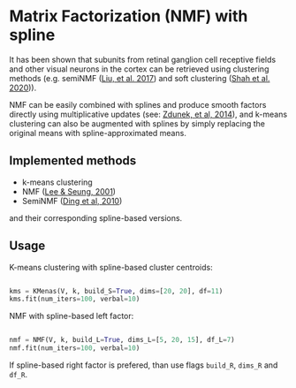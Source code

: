 # Matrix Factorization (NMF) with spline

It has been shown that subunits from retinal ganglion cell receptive fields and other visual neurons in the cortex can be retrieved using clustering methods (e.g. semiNMF ([Liu, et al. 2017](https://www.nature.com/articles/s41467-017-00156-9)) and soft clustering ([Shah et al. 2020](https://elifesciences.org/articles/45743))). 

NMF can be easily combined with splines and produce smooth factors directly using multiplicative updates (see: [Zdunek, et al, 2014](https://www.researchgate.net/profile/Rafal_Zdunek2/publication/274899525_B-Spline_Smoothing_of_Feature_Vectors_in_Nonnegative_Matrix_Factorization/links/553156010cf2f2a588ad4947/B-Spline-Smoothing-of-Feature-Vectors-in-Nonnegative-Matrix-Factorization.pdf)), and k-means clustering can also be augmented with splines by simply replacing the original means with spline-approximated means. 

## Implemented methods

* k-means clustering
* NMF ([Lee & Seung, 2001](https://papers.nips.cc/paper/1861-algorithms-for-non-negative-matrix-factorization.pdf))
* SemiNMF ([Ding et al, 2010](https://people.eecs.berkeley.edu/~jordan/papers/ding-li-jordan-pami.pdf))

and their corresponding spline-based versions.

## Usage

K-means clustering with spline-based cluster centroids:

```python

kms = KMenas(V, k, build_S=True, dims=[20, 20], df=11)
kms.fit(num_iters=100, verbal=10)

```

NMF with spline-based left factor:

```python

nmf = NMF(V, k, build_L=True, dims_L=[5, 20, 15], df_L=7)
nmf.fit(num_iters=100, verbal=10)

```
If spline-based right factor is prefered, than use flags `build_R`, `dims_R` and `df_R`. 